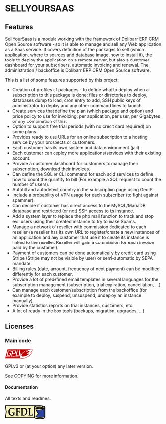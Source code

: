 # SELLYOURSAAS


## Features

SellYourSaas is a module working with the framework of Dolibarr ERP CRM Open Source software - so it is able to manage and sell any Web application as a Saas service.
It covers definition of the packages to sell (which application, where to sources and database image, how to install it), the tools to deploy the application on a remote server, but also a customer dashboard for your subscribers, automatic invoicing and renewal. The administration / backoffice is Dolibarr ERP CRM Open Source software.

This is a list of some features supported by this project:

- Creation of profiles of packages - to define what to deploy when a subscription to this package is done: files or directories to deploy, databases dump to load, cron entry to add, SSH public keys of administrator to deploy and any other command lines to launch.
- Create services that define the plan (which package and option) and price policy to use for invoicing: per application, per user, per Gigabytes or any combination of this.
- Option to support free trial periods (with no credit card required) on some plans.
- Provides ready to use URLs for an online subscription to a hosting service by your prospects or customers.
- Each customer has its own system and data environment (jail).
- Each customer can deploy more applications/services with their existing account.
- Provide a customer dashboard for customers to manage their subscription, download their invoices.
- Can define the SQL or CLI command for each sold services to define how to count the quantity to bill (For example a SQL request to count the number of users).
- Autofill and autodetect country in the subscription page using GeoIP.
- Include a probability of VPN usage for each subscriber (to fight against spammer).
- Can decide if customer has direct access to the MySQL/MariaDB database and restricted (or not) SSH access to its instance.
- Add a system layer to replace the php mail function to track and stop evil users using their created instance to try to make Spams.  
- Manage a network of reseller with commission dedicated to each reseller (a reseller has its own URL to register/create a new instances of an application and any customer that use it to create its instance is linked to the reseller. Reseller will gain a commission for each invoice paid by the customer). 
- Payment of customers can be done automatically by credit card using Stripe (Stripe may not be visible by user) or semi-automatic by SEPA mandate.
- Billing rules (date, amount, frequency of next payment) can be modified differently for each customer.
- Provide a lot of predefined email templates in several languages for the subscription management (subscription, trial expiration, cancellation, ...)
- Can manage each customer/subscription from the backoffice (for example to deploy, suspend, unsuspend, undeploy an instance manually).
- Provide statistics reports on trial instances, customers, etc.
- A lot of ready in the box tools (backups, migration, upgrades, ...) 


Licenses
--------

### Main code

![GPLv3 logo](img/gplv3.png)

GPLv3 or (at your option) any later version.

See [COPYING](COPYING) for more information.


#### Documentation

All texts and readmes.

![GFDL logo](img/gfdl.png)
